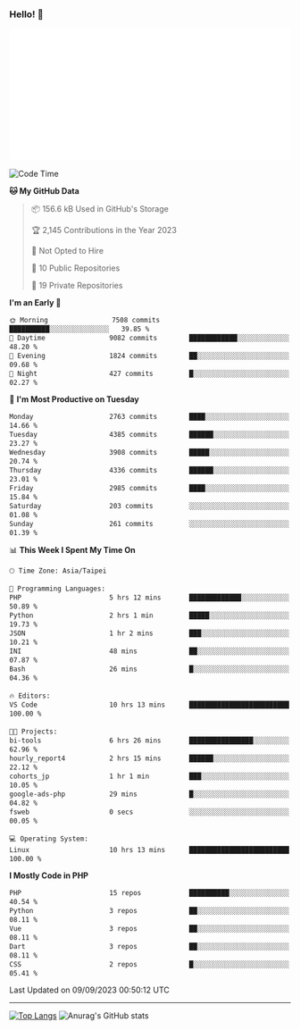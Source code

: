 ### Hello! 👋

![Metrics](/metrics.classic.svg)

<!--START_SECTION:waka-->
![Code Time](http://img.shields.io/badge/Code%20Time-606%20hrs%2058%20mins-blue)

**🐱 My GitHub Data** 

> 📦 156.6 kB Used in GitHub's Storage 
 > 
> 🏆 2,145 Contributions in the Year 2023
 > 
> 🚫 Not Opted to Hire
 > 
> 📜 10 Public Repositories 
 > 
> 🔑 19 Private Repositories 
 > 
**I'm an Early 🐤** 

```text
🌞 Morning                7508 commits        ██████████░░░░░░░░░░░░░░░   39.85 % 
🌆 Daytime                9082 commits        ████████████░░░░░░░░░░░░░   48.20 % 
🌃 Evening                1824 commits        ██░░░░░░░░░░░░░░░░░░░░░░░   09.68 % 
🌙 Night                  427 commits         █░░░░░░░░░░░░░░░░░░░░░░░░   02.27 % 
```
📅 **I'm Most Productive on Tuesday** 

```text
Monday                   2763 commits        ████░░░░░░░░░░░░░░░░░░░░░   14.66 % 
Tuesday                  4385 commits        ██████░░░░░░░░░░░░░░░░░░░   23.27 % 
Wednesday                3908 commits        █████░░░░░░░░░░░░░░░░░░░░   20.74 % 
Thursday                 4336 commits        ██████░░░░░░░░░░░░░░░░░░░   23.01 % 
Friday                   2985 commits        ████░░░░░░░░░░░░░░░░░░░░░   15.84 % 
Saturday                 203 commits         ░░░░░░░░░░░░░░░░░░░░░░░░░   01.08 % 
Sunday                   261 commits         ░░░░░░░░░░░░░░░░░░░░░░░░░   01.39 % 
```


📊 **This Week I Spent My Time On** 

```text
🕑︎ Time Zone: Asia/Taipei

💬 Programming Languages: 
PHP                      5 hrs 12 mins       █████████████░░░░░░░░░░░░   50.89 % 
Python                   2 hrs 1 min         █████░░░░░░░░░░░░░░░░░░░░   19.73 % 
JSON                     1 hr 2 mins         ███░░░░░░░░░░░░░░░░░░░░░░   10.21 % 
INI                      48 mins             ██░░░░░░░░░░░░░░░░░░░░░░░   07.87 % 
Bash                     26 mins             █░░░░░░░░░░░░░░░░░░░░░░░░   04.36 % 

🔥 Editors: 
VS Code                  10 hrs 13 mins      █████████████████████████   100.00 % 

🐱‍💻 Projects: 
bi-tools                 6 hrs 26 mins       ████████████████░░░░░░░░░   62.96 % 
hourly_report4           2 hrs 15 mins       ██████░░░░░░░░░░░░░░░░░░░   22.12 % 
cohorts_jp               1 hr 1 min          ███░░░░░░░░░░░░░░░░░░░░░░   10.05 % 
google-ads-php           29 mins             █░░░░░░░░░░░░░░░░░░░░░░░░   04.82 % 
fsweb                    0 secs              ░░░░░░░░░░░░░░░░░░░░░░░░░   00.05 % 

💻 Operating System: 
Linux                    10 hrs 13 mins      █████████████████████████   100.00 % 
```

**I Mostly Code in PHP** 

```text
PHP                      15 repos            ██████████░░░░░░░░░░░░░░░   40.54 % 
Python                   3 repos             ██░░░░░░░░░░░░░░░░░░░░░░░   08.11 % 
Vue                      3 repos             ██░░░░░░░░░░░░░░░░░░░░░░░   08.11 % 
Dart                     3 repos             ██░░░░░░░░░░░░░░░░░░░░░░░   08.11 % 
CSS                      2 repos             █░░░░░░░░░░░░░░░░░░░░░░░░   05.41 % 
```




 Last Updated on 09/09/2023 00:50:12 UTC
<!--END_SECTION:waka-->

<hr>

<span style="display:inline-block">[![Top Langs](https://github-readme-stats.vercel.app/api/top-langs/?username=maureendadap&layout=compact&theme=transparent)](https://github.com/anuraghazra/github-readme-stats)</span>
<span style="display:inline-block">![Anurag's GitHub stats](https://github-readme-stats.vercel.app/api?username=maureendadap&show_icons=true&theme=transparent&count_private=true)</span>

<!--
**MaureenDadap/maureendadap** is a ✨ _special_ ✨ repository because its `README.md` (this file) appears on your GitHub profile.

Here are some ideas to get you started:

- 🔭 I’m currently working on ...
- 🌱 I’m currently learning ...
- 👯 I’m looking to collaborate on ...
- 🤔 I’m looking for help with ...
- 💬 Ask me about ...
- 📫 How to reach me: ...
- 😄 Pronouns: ...
- ⚡ Fun fact: ...
-->

